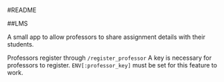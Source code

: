 #README

##LMS

A small app to allow professors to share assignment details with their students.

Professors register through `/register_professor`
A key is necessary for professors to register.  `ENV[:professor_key]` must be set for this feature to work.

